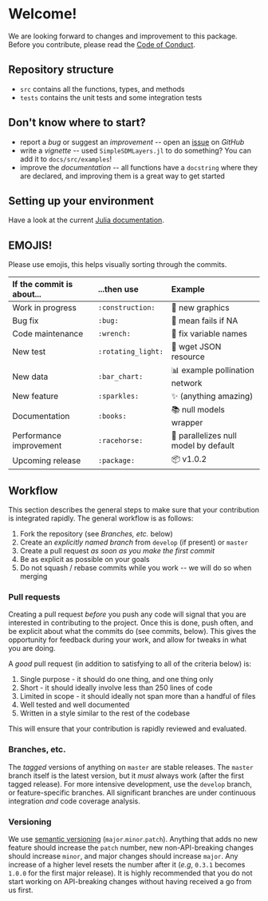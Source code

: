 # Welcome!

We are looking forward to changes and improvement to this package. Before you
contribute, please read the [Code of Conduct][CoC].

[CoC]: https://github.com/EcoJulia/SimpleSDMLayers.jl/blob/master/CODE_OF_CONDUCT.md

## Repository structure

- `src` contains all the functions, types, and methods
- `tests` contains the unit tests and some integration tests

## Don't know where to start?

- report a *bug* or suggest an *improvement* -- open an [issue] on *GitHub*
- write a *vignette* -- used `SimpleSDMLayers.jl` to do something? You can add it to `docs/src/examples`!
- improve the *documentation* -- all functions have a `docstring` where they are declared, and improving them is a great way to get started

[issue]: https://github.com/EcoJulia/SimpleSDMLayers.jl/issues

## Setting up your environment

Have a look at the current [Julia documentation][pkgdoc].

[pkgdoc]: https://docs.julialang.org/en/stable/manual/packages/#Making-changes-to-an-existing-package-1

## EMOJIS!

Please use emojis, this helps visually sorting through the commits.

| If the commit is about... | ...then use        | Example                                        |
|:--------------------------|:-------------------|:-----------------------------------------------|
| Work in progress          | `:construction:`   | :construction: new graphics                    |
| Bug fix                   | `:bug:`            | :bug: mean fails if NA                         |
| Code maintenance          | `:wrench:`         | :wrench: fix variable names                    |
| New test                  | `:rotating_light:` | :rotating_light: wget JSON resource            |
| New data                  | `:bar_chart:`      | :bar_chart: example pollination network        |
| New feature               | `:sparkles:`       | :sparkles: (anything amazing)                  |
| Documentation             | `:books:`          | :books: null models wrapper                    |
| Performance improvement   | `:racehorse:`      | :racehorse: parallelizes null model by default |
| Upcoming release          | `:package:`        | :package: v1.0.2                               |

## Workflow

This section describes the general steps to make sure that your contribution is
integrated rapidly. The general workflow is as follows:

1. Fork the repository (see *Branches, etc.* below)
2. Create an *explicitly named branch* from `develop` (if present) or `master`
3. Create a pull request *as soon as you make the first commit*
4. Be as explicit as possible on your goals
5. Do not squash / rebase commits while you work -- we will do so when merging

### Pull requests

Creating a pull request *before* you push any code will signal that you are
interested in contributing to the project. Once this is done, push often, and be
explicit about what the commits do (see commits, below). This gives the
opportunity for feedback during your work, and allow for tweaks in what you are
doing.

A *good* pull request (in addition to satisfying to all of the criteria below)
is:

1. Single purpose - it should do one thing, and one thing only
2. Short - it should ideally involve less than 250 lines of code
3. Limited in scope - it should ideally not span more than a handful of files
4. Well tested and well documented
5. Written in a style similar to the rest of the codebase

This will ensure that your contribution is rapidly reviewed and evaluated.

### Branches, etc.

The *tagged* versions of anything on `master` are stable releases. The `master`
branch itself is the latest version, but it *must* always work (after the first
tagged release). For more intensive development, use the `develop` branch, or
feature-specific branches. All significant branches are under continuous
integration *and* code coverage analysis.

### Versioning

We use [semantic versioning][sv] (`major`.`minor`.`patch`). Anything that adds
no new feature should increase the `patch` number, new non-API-breaking changes
should increase `minor`, and major changes should increase `major`. Any increase
of a higher level resets the number after it (*e.g*, `0.3.1` becomes `1.0.0` for
the first major release). It is highly recommended that you do not start working
on API-breaking changes without having received a go from us first.

[sv]: http://semver.org/
